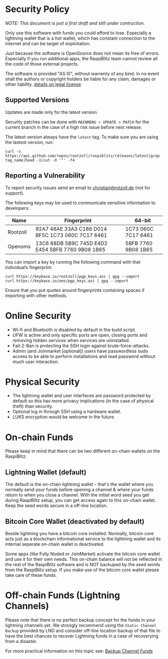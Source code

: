 # Security Policy

*NOTE: This document is just a first draft and still under contruction.*

Only use this software with funds you could afford to lose. Especially a lightning wallet that is a hot wallet, which has constant connection to the internet and can be target of exploitation.

Just because the software is OpenSource does not mean its free of errors. Especially if you run additional apps, the RaspiBlitz team cannot review all the code of those external projects.

The software is provided "AS IS", without warrenty of any kind. In no event shall the
authors or copyright holders be liable for any claim, damages or other
liability. [details on legal license](LICENSE.md)

## Supported Versions

Updates are made only for the latest version.

Security patches can be done with `MAINMENU > UPDATE > PATCH` for the current branch in the case of a high risk issue before next release.

The latest version always have the `latest` tag. To make sure you are using the lastest version, run:
```
curl -s https://api.github.com/repos/rootzoll/raspiblitz/releases/latest|grep tag_name|head -1|cut -d '"' -f4
```

## Reporting a Vulnerability

To report security issues send an email to christian@rotzoll.de (not for support).

The following keys may be used to communicate sensitive information to developers:

| Name | Fingerprint | 64-bit |
|------|-------------|--------|
|Rootzoll|92A7 46AE 33A3 C186 D014 BF5C 1C73 060C 7C17 6461|1C73 060C 7C17 6461|
|Openoms|13C6 88DB 5B9C 745D E4D2 E454 5BFB 7760 9B08 1B65|5BFB 7760 9B08 1B65|

You can import a key by running the following command with that individual’s fingerprint:
```
curl https://keybase.io/rootzoll/pgp_keys.asc | gpg --import
curl https://keybase.io/oms/pgp_keys.asc | gpg --import
```
Ensure that you put quotes around fingerprints containing spaces if importing with other methods.

# Online Security

* Wi-fi and Bluetooth is disabled by default in the build script.
* UFW is active and only specific ports are open, closing ports and removing hidden services when services are uninstalled.
* Fail-2-Ban is protecting the SSH login against brute-force-attacks.
* Admin (and Joinmarket [optional]) users have passwordless sudo access to be able to perform installations and read password without much user interaction.

# Physical Security

* The lightning wallet and user interfaces are password protected by default so this has more privacy implications (in the case of physical theft) than security.
* Optional log in through SSH using a hardware wallet.
* LUKS encryption would be welcome in the future.

# On-chain Funds

Please keep in mind that there can be two different on-chain wallets on the RaspiBlitz:

## Lightning Wallet (default)

The default is the on-chain lightning wallet - that's the wallet where you normally send your funds before opening a channel & where your funds return to when you close a channel. With the initial word seed you get during RaspiBlitz setup, you can get access again to this on-chain wallet. Keep the seed words secure in a off-line location.

## Bitcoin Core Wallet (deactivated by default)

Beside lightning you have a bitcoin core installed. Normally, bitcoin core acts just as a blockchain informational service to the lightning wallet and its internal seperate on-chain wallet is deactivated. 

Some apps (like Fully Noded or JoinMarket) activate the bitcoin core wallet and use it for their own needs. This on-chain balance will not be reflected in the rest of the RaspiBlitz software and is NOT backuped by the seed words from the RaspiBlitz setup. If you make use of the bitcoin core wallet please take care of these funds. 

# Off-chain Funds (Lightning Channels)

Please note that there is no perfect backup concept for the funds in your lightning channels yet. We strongly recommend using the `Static Channel Backup` provided by LND and consider off-line location backup of that file to have the best chances to recover Lightning funds in a case of recoverying from a disaster.

For more practical information on this topic see: [Backup Channel Funds](README.md#backup-for-on-chain---channel-funds)
